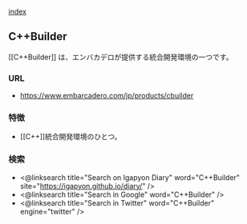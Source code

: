 [index](https://igapyon.github.io/diary/keyword/index.html)

## C++Builder

[[C++Builder]] は、エンバカデロが提供する統合開発環境の一つです。

### URL

* https://www.embarcadero.com/jp/products/cbuilder

### 特徴

* [[C++]]統合開発環境のひとつ。

### 検索

* <@linksearch title="Search on Igapyon Diary" word="C++Builder" site="https://igapyon.github.io/diary/" />
* <@linksearch title="Search in Google" word="C++Builder" />
* <@linksearch title="Search in Twitter" word="C++Builder" engine="twitter" />


